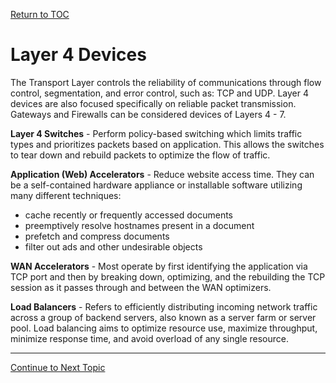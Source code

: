 <a href="https://github.com/CyberTrainingUSAF/08-Network-Programming/blob/master/00-Table-of-Contents.md" > Return to TOC </a>

# Layer 4 Devices

The Transport Layer controls the reliability of communications through flow control, segmentation, and error control, such as: TCP and UDP. Layer 4 devices are also focused specifically on reliable packet transmission.  Gateways and Firewalls can be considered devices of Layers 4 - 7.

**Layer 4 Switches** - Perform policy-based switching which limits traffic types and prioritizes packets based on application.  This allows the switches to tear down and rebuild packets to optimize the flow of traffic.

**Application \(Web\) Accelerators** - Reduce website access time.  They can be a self-contained hardware appliance or installable software utilizing many different techniques:

*  cache recently or frequently accessed documents
*  preemptively resolve hostnames present in a document
*  prefetch and compress documents
*  filter out ads and other undesirable objects

**WAN Accelerators** -  Most operate by first identifying the application via TCP port and then by breaking down, optimizing, and the rebuilding the TCP session as it passes through and between the WAN optimizers.

**Load Balancers** - Refers to efficiently distributing incoming network traffic across a group of backend servers, also known as a server farm or server pool. Load balancing aims to optimize resource use, maximize throughput, minimize response time, and avoid overload of any single resource.

---

<a href="https://github.com/CyberTrainingUSAF/08-Network-Programming/blob/master/06-osi-layer-4/sack.md" > Continue to Next Topic </a>
